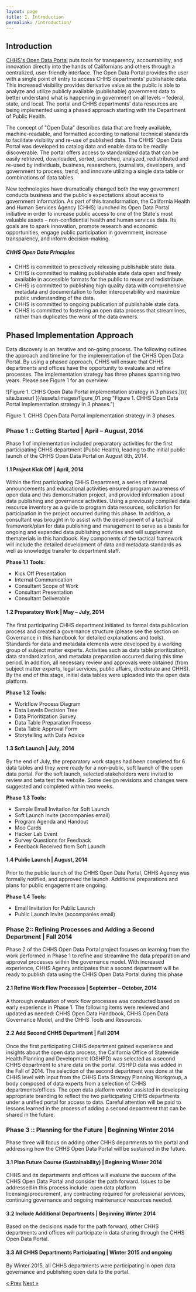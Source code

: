 ```yaml
---
layout: page
title: 1. Introduction
permalink: /introduction/
---
```


## Introduction

[CHHS's Open Data Portal](https://data.chhs.ca.gov/ "CHHS Open Data Portal") puts tools for transparency, accountability, and innovation directly into the hands of Californians and others through a centralized, user-friendly interface. The Open Data Portal provides the user with a single point of entry to access CHHS departments' publishable data. This increased visibility provides derivative value as the public is able to analyze and utilize publicly available (publishable) government data to better understand what is happening in government on all levels – federal, state, and local. The portal and CHHS departments' data resources are being implemented using a phased approach starting with the Department of Public Health.

The concept of "Open Data" describes data that are freely available, machine-readable, and formatted according to national technical standards to facilitate visibility and re-use of published data. The CHHS' Open Data Portal was developed to catalog data and enable data to be readily discoverable. The portal offers access to standardized data that can be easily retrieved, downloaded, sorted, searched, analyzed, redistributed and re-used by individuals, business, researchers, journalists, developers, and government to process, trend, and innovate utilizing a single data table or combinations of data tables.

New technologies have dramatically changed both the way government conducts business and the public's expectations about access to government information. As part of this transformation, the California Health and Human Services Agency (CHHS) launched its Open Data Portal initiative in order to increase public access to one of the State's most valuable assets – non-confidential health and human services data. Its goals are to spark innovation, promote research and economic opportunities, engage public participation in government, increase transparency, and inform decision-making.

##### CHHS Open Data Principles

- CHHS is committed to proactively releasing publishable state data.
- CHHS is committed to making publishable state data open and freely available in accessible formats for the public to reuse and redistribute.
- CHHS is committed to publishing high quality data with comprehensive metadata and documentation to foster interoperability and maximize public understanding of the data.
- CHHS is committed to ongoing publication of publishable state data.
- CHHS is committed to fostering an open data process that streamlines, rather than duplicates the work of the data owners.

## Phased Implementation Approach

Data discovery is an iterative and on-going process. The following outlines the approach and timeline for the implementation of the CHHS Open Data Portal. By using a phased approach, CHHS will ensure that CHHS departments and offices have the opportunity to evaluate and refine processes. The implementation strategy has three phases spanning two years. Please see Figure 1 for an overview.

![Figure 1. CHHS Open Data Portal implementation strategy in 3 phases.]({{ site.baseurl }}/assets/images/figure_01.png "Figure 1. CHHS Open Data Portal implementation strategy in 3 phases.")

Figure 1. CHHS Open Data Portal implementation strategy in 3 phases.

### Phase 1 :: Getting Started | April – August, 2014
Phase 1 of implementation included preparatory activities for the first participating CHHS department (Public Health), leading to the initial public launch of the CHHS Open Data Portal on August 8th, 2014.

#### 1.1 Project Kick Off | April, 2014

Within the first participating CHHS Department, a series of internal announcements and educational activities ensured program awareness of open data and this demonstration project, and provided information about data publishing and governance activities. Using a previously compiled data resource inventory as a guide to program data resources, solicitation for participation in the project occurred during this phase. In addition, a consultant was brought in to assist with the development of a tactical framework/plan for data publishing and management to serve as a basis for ongoing and expanded data publishing activities and will supplement thematerials in this handbook. Key components of the tactical framework will include the detailed development of data and metadata standards as well as knowledge transfer to department staff.

**Phase 1.1 Tools:**

- Kick Off Presentation
- Internal Communication
- Consultant Scope of Work
- Consultant Presentation
- Consultant Deliverable

#### 1.2 Preparatory Work | May – July, 2014

The first participating CHHS department initiated its formal data publication process and created a governance structure (please see the section on Governance in this handbook for detailed explanations and tools). Standards for data and metadata elements were developed by a working group of subject matter experts. Activities such as data table prioritization, data standardization, and metadata preparation occurred during this time period. In addition, all necessary review and approvals were obtained (from subject matter experts, legal services, public affairs, directorate and CHHS). By the end of this stage, initial data tables were uploaded into the open data platform.

**Phase 1.2 Tools:**

- Workflow Process Diagram
- Data Levels Decision Tree
- Data Prioritization Survey
- Data Table Preparation Process
- Data Table Approval Form
- Storytelling with Data Advice

#### 1.3 Soft Launch | July, 2014

By the end of July, the preparatory work stages had been completed for 6 data tables and they were ready for a non-public, soft launch of the open data portal. For the soft launch, selected stakeholders were invited to review and beta test the website. Some design revisions and changes were suggested and completed within two weeks.

**Phase 1.3 Tools:**

- Sample Email Invitation for Soft Launch
- Soft Launch Invite (accompanies email)
- Program Agenda and Handout
- Moo Cards
- Hacker Lab Event
- Survey Questions for Feedback
- Feedback Received from Soft Launch

#### 1.4 Public Launch | August, 2014

Prior to the public launch of the CHHS Open Data Portal, CHHS Agency was formally notified, and approved the launch. Additional preparations and plans for public engagement are ongoing.

**Phase 1.4 Tools:**

- Email Invitation for Public Launch
- Public Launch Invite (accompanies email)

### Phase 2:: Refining Processes and Adding a Second Department | Fall 2014

Phase 2 of the CHHS Open Data Portal project focuses on learning from the work performed in Phase 1 to refine and streamline the data preparation and approval processes within the governance model. With increased experience, CHHS Agency anticipates that a second department will be ready to publish data using the CHHS Open Data Portal during this phase

#### 2.1 Refine Work Flow Processes | September – October, 2014

A thorough evaluation of work flow processes was conducted based on early experience in Phase 1. The following items were reviewed and updated as needed: CHHS Open Data Handbook, CHHS Open Data Governance Model, and the CHHS Tools and Resources.

#### 2.2 Add Second CHHS Department | Fall 2014

Once the first participating CHHS department gained experience and insights about the open data process, the California Office of Statewide Health Planning and Development (OSHPD) was selected as a second CHHS department to share data on the portal. OSHPD data was added in the Fall of 2014. The selection of the second department was done at the CHHS level with input from the CHHS Data Strategy Planning Workgroup, a body composed of data experts from a selection of CHHS departments/offices. The open data platform vendor assisted in developing appropriate branding to reflect the two participating CHHS departments under a unified portal for access to data. Careful attention will be paid to lessons learned in the process of adding a second department that can be shared in the future.

### Phase 3 :: Planning for the Future | Beginning Winter 2014

Phase three will focus on adding other CHHS departments to the portal and addressing how the CHHS Open Data Portal will be sustained in the future.

#### 3.1 Plan Future Course (Sustainability) | Beginning Winter 2014

CHHS and its departments and offices will evaluate the success of the CHHS Open Data Portal and consider the path forward. Issues to be addressed in this process include: open data platform licensing/procurement, any contracting required for professional services, continuing governance and ongoing maintenance resources needed.

#### 3.2 Include Additional Departments | Beginning Winter 2014

Based on the decisions made for the path forward, other CHHS departments and offices will participate in data sharing through the CHHS Open Data Portal.

#### 3.3 All CHHS Departments Participating | Winter 2015 and ongoing

By Winter 2015, all CHHS departments were participating in open data governance and publishing open data to the portal.

<!-- Pagination -->
<div class="pagination">
  <a class="pagination-item older" href="{{ site.baseurl }}/">&laquo; Prev</a>
  <a class="pagination-item newer" href="{{ site.baseurl }}/governance">Next &raquo;</a>
</div>
